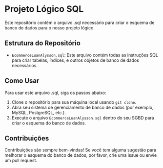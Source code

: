 # Projeto Lógico SQL

Este repositório contém o arquivo .sql necessário para criar o esquema de banco de dados para o nosso projeto lógico.

## Estrutura do Repositório

- `EcommerceLuanAlysson.sql`: Este arquivo contém todas as instruções SQL para criar tabelas, índices, e outros objetos de banco de dados necessários.

## Como Usar

Para usar este arquivo .sql, siga os passos abaixo:

1. Clone o repositório para sua máquina local usando `git clone`.
2. Abra seu sistema de gerenciamento de banco de dados (por exemplo, MySQL, PostgreSQL, etc.).
3. Execute o arquivo `EcommerceLuanAlysson.sql` dentro do seu SGBD para criar o esquema do banco de dados.

## Contribuições

Contribuições são sempre bem-vindas! Se você tem alguma sugestão para melhorar o esquema do banco de dados, por favor, crie uma issue ou envie um pull request.
